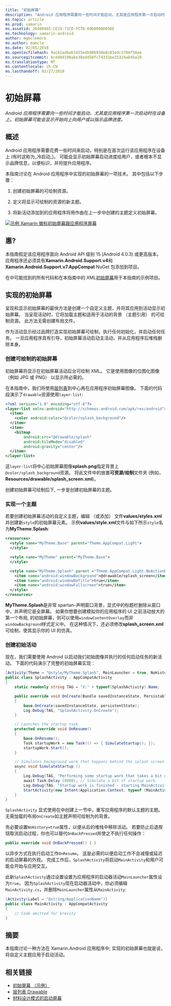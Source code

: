 ```yaml
---
title: "初始屏幕"
description: "Android 应用程序需要向一些时间才能启动，尤其是应用程序第一次启动时在设备上。 初始屏幕可能会显示开始向上向用户或以指示品牌进度。"
ms.topic: article
ms.prod: xamarin
ms.assetid: 26480465-CE19-71CD-FC7D-69D0990D05DE
ms.technology: xamarin-android
author: mgmclemore
ms.author: mamcle
ms.date: 02/05/2018
ms.openlocfilehash: 9acb1ad6ab1425edb98b938e8c03edc3704f50ae
ms.sourcegitcommit: 6cd40d190abe38edd50fc74331be15324a845a28
ms.translationtype: MT
ms.contentlocale: zh-CN
ms.lasthandoff: 02/27/2018
---
```

# <a name="splash-screen"></a>初始屏幕

_Android 应用程序需要向一些时间才能启动，尤其是应用程序第一次启动时在设备上。初始屏幕可能会显示开始向上向用户或以指示品牌进度。_

<a name="overview" />

## <a name="overview"></a>概述

Android 应用程序需要花费一些时间来启动，特别是在首次运行该应用程序在设备上 (有时这称为_冷启动_)。 可能会显示初始屏幕启动进度给用户，或者根本不显示品牌信息，以便标识，并将提升应用程序。

本指南讨论在 Android 应用程序中实现的初始屏幕的一项技术。 其中包括以下步骤：

1.  创建初始屏幕的可绘制资源。

2.  定义将显示可绘制的资源的新主题。

3.  将新活动添加到的应用程序将用作由在上一步中创建的主题定义初始屏幕。

[![示例 Xamarin 徽标初始屏幕跟应用程序屏幕](splash-screen-images/splashscreen-01-sml.png)](splash-screen-images/splashscreen-01.png)


<a name="requirements" />

## <a name="requirements"></a>惠?

本指南假定该应用程序面向 Android API 级别 15 (Android 4.0.3) 或更高版本。 应用程序还必须具有**Xamarin.Android.Support.v4**和**Xamarin.Android.Support.v7.AppCompat** NuGet 包添加到项目。

在中可能找到的所有代码和在本指南中的 XML[初始屏幕](https://developer.xamarin.com/samples/monodroid/SplashScreen)用于本指南的示例项目。

<a name="implement" />

## <a name="implementing-a-splash-screen"></a>实现的初始屏幕

呈现和显示初始屏幕的最快方法是创建一个自定义主题，并将其应用到活动显示初始屏幕。 当呈现活动时，它将加载主题和适用于活动的背景 （主题引用） 的可绘制资源。 此方法无需创建布局文件。

作为活动显示经过品牌打造实现初始屏幕可绘制，执行任何初始化，并启动任何任务。 一旦应用程序具有引导，初始屏幕活动启动主活动，并从应用程序后堆栈删除本身。

<a name="drawable" />

### <a name="creating-a-drawable-for-the-splash-screen"></a>创建可绘制的初始屏幕

初始屏幕将显示在初始屏幕活动后台可绘制 XML。 它是使用图像的位图化图像 （例如 JPG 或 PNG） 以显示所必需的。

在本指南中，我们将使用[层列表](http://developer.android.com/guide/topics/resources/drawable-resource.html#LayerList)到中心再在应用程序初始屏幕图像。 下面的代码段演示了`drawable`资源使用`layer-list`:

```xml
<?xml version="1.0" encoding="utf-8"?>
<layer-list xmlns:android="http://schemas.android.com/apk/res/android">
  <item>
    <color android:color="@color/splash_background"/>
  </item>
  <item>
    <bitmap
        android:src="@drawable/splash"
        android:tileMode="disabled"
        android:gravity="center"/>
  </item>
</layer-list>
```

这`layer-list`将中心初始屏幕图像**splash.png**指定背景上`@color/splash_background`资源。
将此文件中的放置**可资源/绘制**文件夹 (例如， **Resources/drawable/splash_screen.xml**)。

创建初始屏幕可绘制后下, 一步是创建初始屏幕的主题。

<a name="theme" />

### <a name="implementing-a-theme"></a>实现一个主题

若要创建初始屏幕活动的自定义主题，编辑 （或添加） 文件**values/styles.xml**并创建新`style`的初始屏幕元素。 示例**values/style.xml**文件与如下所示`style`名为**MyTheme.Splash**:

```xml
<resources>
  <style name="MyTheme.Base" parent="Theme.AppCompat.Light">
  </style>

  <style name="MyTheme" parent="MyTheme.Base">
  </style>

  <style name="MyTheme.Splash" parent ="Theme.AppCompat.Light.NoActionBar">
    <item name="android:windowBackground">@drawable/splash_screen</item>
    <item name="android:windowNoTitle">true</item>
    <item name="android:windowFullscreen">true</item>
  </style>
</resources>
```

**MyTheme.Splash**是非常 spartan&ndash;声明窗口背景，显式中的标题栏删除从窗口中，并声明它是全屏幕。 如果你想要创建模拟你的应用程序的 UI 之前活动放大的第一个布局, 的初始屏幕，则可以使用`windowContentOverlay`而非`windowBackground`样式定义中。 在这种情况下，还必须修改**splash_screen.xml**可绘制，使其显示你的 UI 的仿真。

<a name="activity" />

### <a name="create-a-splash-activity"></a>创建初始活动

现在，我们需要使用 Android 以启动我们初始图像并执行的任何启动任务的新活动。 下面的代码演示了完整的初始屏幕实现：

```csharp
[Activity(Theme = "@style/MyTheme.Splash", MainLauncher = true, NoHistory = true)]
public class SplashActivity : AppCompatActivity
{
    static readonly string TAG = "X:" + typeof(SplashActivity).Name;

    public override void OnCreate(Bundle savedInstanceState, PersistableBundle persistentState)
    {
        base.OnCreate(savedInstanceState, persistentState);
        Log.Debug(TAG, "SplashActivity.OnCreate");
    }

    // Launches the startup task
    protected override void OnResume()
    {
        base.OnResume();
        Task startupWork = new Task(() => { SimulateStartup(); });
        startupWork.Start();
    }

    // Simulates background work that happens behind the splash screen
    async void SimulateStartup ()
    {
        Log.Debug(TAG, "Performing some startup work that takes a bit of time.");
        await Task.Delay (8000); // Simulate a bit of startup work.
        Log.Debug(TAG, "Startup work is finished - starting MainActivity.");
        StartActivity(new Intent(Application.Context, typeof (MainActivity)));
    }
}
```

`SplashActivity` 显式使用在中创建上一节中，重写应用程序的默认主题的主题。
无需加载的布局`OnCreate`如主题声明可绘制为的背景。

务必要设置`NoHistory=true`属性，以便从后的堆栈中移除活动。 若要防止后退按钮取消启动过程，你也可以替代`OnBackPressed`并使之不执行任何操作：

```csharp
public override void OnBackPressed() { }
```

以异步方式在执行启动工作`OnResume`。 这是必需的以便启动工作不会减慢或延迟的启动屏幕的外观。 完成工作后，`SplashActivity`将启动`MainActivity`和用户可能会开始与应用交互。

此新`SplashActivity`通过设置设置为应用程序的启动器活动`MainLauncher`属性设为`true`。 因为`SplashActivity`现在启动器活动中，你必须编辑`MainActivity.cs`，并删除`MainLauncher`属性从`MainActivity`:

```csharp
[Activity(Label = "@string/ApplicationName")]
public class MainActivity : AppCompatActivity
{
    // Code omitted for brevity
}
```

<a name="summary" />

## <a name="summary"></a>摘要

本指南讨论一种方法在 Xamarin.Android 应用程序中; 实现的初始屏幕也就是说，将自定义主题应用于启动活动。


## <a name="related-links"></a>相关链接

- [初始屏幕 （示例）](https://developer.xamarin.com/samples/monodroid/SplashScreen)
- [层列表 Drawable](http://developer.android.com/guide/topics/resources/drawable-resource.html#LayerList)
- [ 材料设计模式的启动屏幕](https://www.google.com/design/spec/patterns/launch-screens.html)
